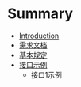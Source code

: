 # Summary

* [Introduction](README.md)
* [需求文档](requirement.md)
* [基本规定](base_rule.md)
* [接口示例](interface_example.md)
   * 接口1示例

